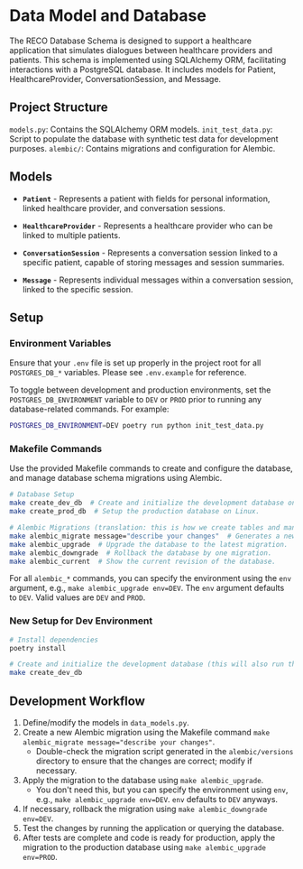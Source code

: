 # Data Model and Database

The RECO Database Schema is designed to support a healthcare application that simulates dialogues between healthcare providers and patients. This schema is implemented using SQLAlchemy ORM, facilitating interactions with a PostgreSQL database. It includes models for Patient, HealthcareProvider, ConversationSession, and Message.

## Project Structure

`models.py`: Contains the SQLAlchemy ORM models.
`init_test_data.py`: Script to populate the database with synthetic test data for development purposes.
`alembic/`: Contains migrations and configuration for Alembic.

## Models

- **`Patient`** - Represents a patient with fields for personal information, linked healthcare provider, and conversation sessions.

- **`HealthcareProvider`** - Represents a healthcare provider who can be linked to multiple patients.

- **`ConversationSession`** - Represents a conversation session linked to a specific patient, capable of storing messages and session summaries.

- **`Message`** - Represents individual messages within a conversation session, linked to the specific session.

## Setup

### Environment Variables

Ensure that your `.env` file is set up properly in the project root for all `POSTGRES_DB_*` variables. Please see `.env.example` for reference.

To toggle between development and production environments, set the `POSTGRES_DB_ENVIRONMENT` variable to `DEV` or `PROD` prior to running any database-related commands. For example:

```sh
POSTGRES_DB_ENVIRONMENT=DEV poetry run python init_test_data.py
```

### Makefile Commands

Use the provided Makefile commands to create and configure the database, and manage database schema migrations using Alembic.

```sh
# Database Setup
make create_dev_db  # Create and initialize the development database on MacOS.
make create_prod_db  # Setup the production database on Linux.

# Alembic Migrations (translation: this is how we create tables and manage schema changes)
make alembic_migrate message="describe your changes"  # Generates a new Alembic migration.
make alembic_upgrade  # Upgrade the database to the latest migration.
make alembic_downgrade  # Rollback the database by one migration.
make alembic_current  # Show the current revision of the database.
```

For all `alembic_*` commands, you can specify the environment using the `env` argument, e.g., `make alembic_upgrade env=DEV`. The `env` argument defaults to `DEV`. Valid values are `DEV` and `PROD`.

### New Setup for Dev Environment

```sh
# Install dependencies
poetry install

# Create and initialize the development database (this will also run the Alembic migrations and add fake test data)
make create_dev_db
```

## Development Workflow

1. Define/modify the models in `data_models.py`.
2. Create a new Alembic migration using the Makefile command `make alembic_migrate message="describe your changes"`.
   - Double-check the migration script generated in the `alembic/versions` directory to ensure that the changes are correct; modify if necessary.
3. Apply the migration to the database using `make alembic_upgrade`.
   - You don't need this, but you can specify the environment using `env`, e.g., `make alembic_upgrade env=DEV`. `env` defaults to `DEV` anyways.
4. If necessary, rollback the migration using `make alembic_downgrade env=DEV`.
5. Test the changes by running the application or querying the database.
6. After tests are complete and code is ready for production, apply the migration to the production database using `make alembic_upgrade env=PROD`.
